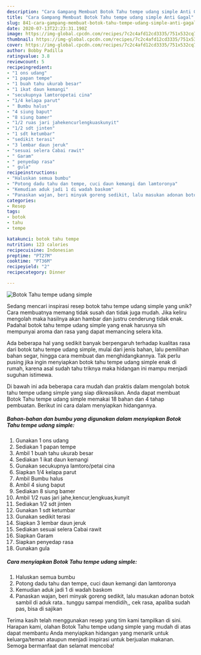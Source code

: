 ```yaml
---
description: "Cara Gampang Membuat Botok Tahu tempe udang simple Anti Gagal"
title: "Cara Gampang Membuat Botok Tahu tempe udang simple Anti Gagal"
slug: 841-cara-gampang-membuat-botok-tahu-tempe-udang-simple-anti-gagal
date: 2020-07-13T22:23:31.190Z
image: https://img-global.cpcdn.com/recipes/7c2c4afd12cd3335/751x532cq70/botok-tahu-tempe-udang-simple-foto-resep-utama.jpg
thumbnail: https://img-global.cpcdn.com/recipes/7c2c4afd12cd3335/751x532cq70/botok-tahu-tempe-udang-simple-foto-resep-utama.jpg
cover: https://img-global.cpcdn.com/recipes/7c2c4afd12cd3335/751x532cq70/botok-tahu-tempe-udang-simple-foto-resep-utama.jpg
author: Bobby Padilla
ratingvalue: 3.8
reviewcount: 5
recipeingredient:
- "1 ons udang"
- "1 papan tempe"
- "1 buah tahu ukurab besar"
- "1 ikat daun kemangi"
- "secukupnya lamtoropetai cina"
- "1/4 kelapa parut"
- " Bumbu halus"
- "4 siung baput"
- "8 siung bamer"
- "1/2 ruas jari jahekencurlengkuaskunyit"
- "1/2 sdt jinten"
- "1 sdt ketumbar"
- "sedikit terasi"
- "3 lembar daun jeruk"
- "sesuai selera Cabai rawit"
- " Garam"
- " penyedap rasa"
- " gula"
recipeinstructions:
- "Haluskan semua bumbu"
- "Potong dadu tahu dan tempe, cuci daun kemangi dan lamtoronya"
- "Kemudian aduk jadi 1 di wadah baskom"
- "Panaskan wajan, beri minyak goreng sedikit, lalu masukan adonan botok sambil di aduk rata.. tunggu sampai mendidih,, cek rasa, apaliba sudah pas, bisa di sajikan"
categories:
- Resep
tags:
- botok
- tahu
- tempe

katakunci: botok tahu tempe 
nutrition: 123 calories
recipecuisine: Indonesian
preptime: "PT27M"
cooktime: "PT36M"
recipeyield: "2"
recipecategory: Dinner

---
```



![Botok Tahu tempe udang simple](https://img-global.cpcdn.com/recipes/7c2c4afd12cd3335/751x532cq70/botok-tahu-tempe-udang-simple-foto-resep-utama.jpg)

Sedang mencari inspirasi resep botok tahu tempe udang simple yang unik? Cara membuatnya memang tidak susah dan tidak juga mudah. Jika keliru mengolah maka hasilnya akan hambar dan justru cenderung tidak enak. Padahal botok tahu tempe udang simple yang enak harusnya sih mempunyai aroma dan rasa yang dapat memancing selera kita.

Ada beberapa hal yang sedikit banyak berpengaruh terhadap kualitas rasa dari botok tahu tempe udang simple, mulai dari jenis bahan, lalu pemilihan bahan segar, hingga cara membuat dan menghidangkannya. Tak perlu pusing jika ingin menyiapkan botok tahu tempe udang simple enak di rumah, karena asal sudah tahu triknya maka hidangan ini mampu menjadi suguhan istimewa.




Di bawah ini ada beberapa cara mudah dan praktis dalam mengolah botok tahu tempe udang simple yang siap dikreasikan. Anda dapat membuat Botok Tahu tempe udang simple memakai 18 bahan dan 4 tahap pembuatan. Berikut ini cara dalam menyiapkan hidangannya.

<!--inarticleads1-->

##### Bahan-bahan dan bumbu yang digunakan dalam menyiapkan Botok Tahu tempe udang simple:

1. Gunakan 1 ons udang
1. Sediakan 1 papan tempe
1. Ambil 1 buah tahu ukurab besar
1. Sediakan 1 ikat daun kemangi
1. Gunakan secukupnya lamtoro/petai cina
1. Siapkan 1/4 kelapa parut
1. Ambil  Bumbu halus
1. Ambil 4 siung baput
1. Sediakan 8 siung bamer
1. Ambil 1/2 ruas jari jahe,kencur,lengkuas,kunyit
1. Sediakan 1/2 sdt jinten
1. Gunakan 1 sdt ketumbar
1. Gunakan sedikit terasi
1. Siapkan 3 lembar daun jeruk
1. Sediakan sesuai selera Cabai rawit
1. Siapkan  Garam
1. Siapkan  penyedap rasa
1. Gunakan  gula




<!--inarticleads2-->

##### Cara menyiapkan Botok Tahu tempe udang simple:

1. Haluskan semua bumbu
1. Potong dadu tahu dan tempe, cuci daun kemangi dan lamtoronya
1. Kemudian aduk jadi 1 di wadah baskom
1. Panaskan wajan, beri minyak goreng sedikit, lalu masukan adonan botok sambil di aduk rata.. tunggu sampai mendidih,, cek rasa, apaliba sudah pas, bisa di sajikan




Terima kasih telah menggunakan resep yang tim kami tampilkan di sini. Harapan kami, olahan Botok Tahu tempe udang simple yang mudah di atas dapat membantu Anda menyiapkan hidangan yang menarik untuk keluarga/teman ataupun menjadi inspirasi untuk berjualan makanan. Semoga bermanfaat dan selamat mencoba!
